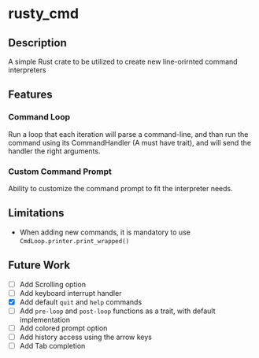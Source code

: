 # rusty_cmd

## Description
A simple Rust crate to be utilized to create new line-orirnted command interpreters

## Features

### Command Loop
Run a loop that each iteration will parse a command-line, and than run the command using its CommandHandler (A must have trait), and will send the handler the right arguments.

### Custom Command Prompt
Ability to customize the command prompt to fit the interpreter needs.

## Limitations
* When adding new commands, it is mandatory to use `CmdLoop.printer.print_wrapped()`

## Future Work
- [ ] Add Scrolling option
- [ ] Add keyboard interrupt handler
- [x] Add default `quit` and `help` commands
- [ ] Add `pre-loop` and `post-loop` functions as a trait, with default implementation
- [ ] Add colored prompt option
- [ ] Add history access using the arrow keys
- [ ] Add Tab completion